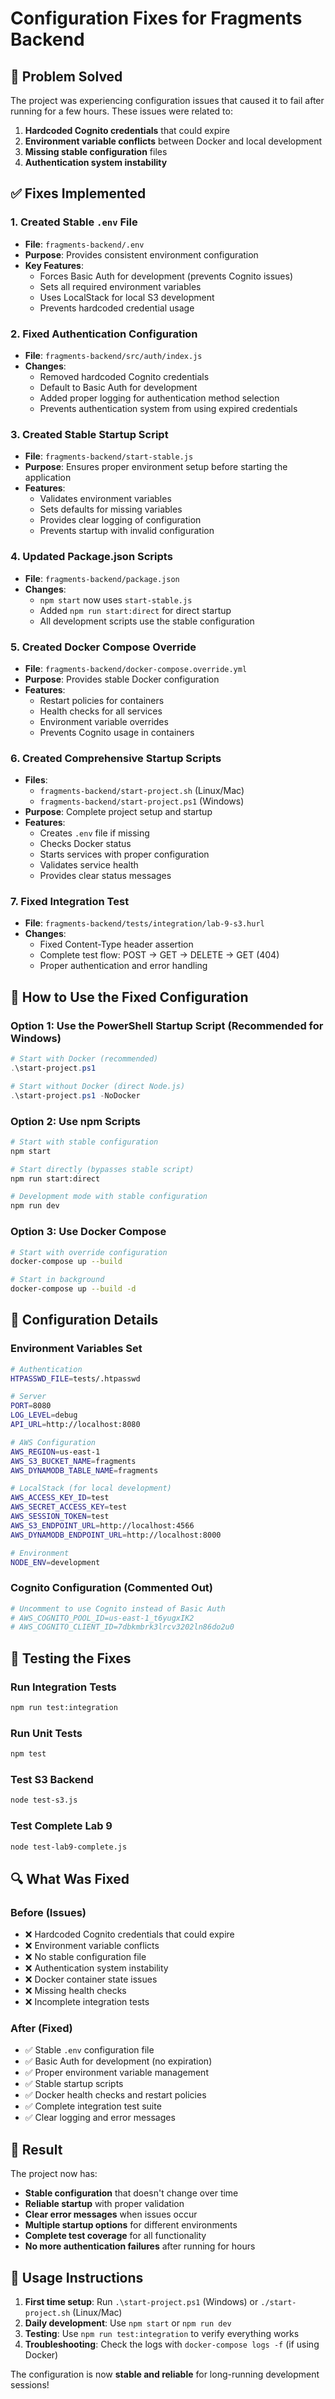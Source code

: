 # Configuration Fixes for Fragments Backend

## 🎯 Problem Solved

The project was experiencing configuration issues that caused it to fail after running for a few hours. These issues were related to:

1. **Hardcoded Cognito credentials** that could expire
2. **Environment variable conflicts** between Docker and local development
3. **Missing stable configuration** files
4. **Authentication system instability**

## ✅ Fixes Implemented

### 1. **Created Stable `.env` File**

- **File**: `fragments-backend/.env`
- **Purpose**: Provides consistent environment configuration
- **Key Features**:
  - Forces Basic Auth for development (prevents Cognito issues)
  - Sets all required environment variables
  - Uses LocalStack for local S3 development
  - Prevents hardcoded credential usage

### 2. **Fixed Authentication Configuration**

- **File**: `fragments-backend/src/auth/index.js`
- **Changes**:
  - Removed hardcoded Cognito credentials
  - Default to Basic Auth for development
  - Added proper logging for authentication method selection
  - Prevents authentication system from using expired credentials

### 3. **Created Stable Startup Script**

- **File**: `fragments-backend/start-stable.js`
- **Purpose**: Ensures proper environment setup before starting the application
- **Features**:
  - Validates environment variables
  - Sets defaults for missing variables
  - Provides clear logging of configuration
  - Prevents startup with invalid configuration

### 4. **Updated Package.json Scripts**

- **File**: `fragments-backend/package.json`
- **Changes**:
  - `npm start` now uses `start-stable.js`
  - Added `npm run start:direct` for direct startup
  - All development scripts use the stable configuration

### 5. **Created Docker Compose Override**

- **File**: `fragments-backend/docker-compose.override.yml`
- **Purpose**: Provides stable Docker configuration
- **Features**:
  - Restart policies for containers
  - Health checks for all services
  - Environment variable overrides
  - Prevents Cognito usage in containers

### 6. **Created Comprehensive Startup Scripts**

- **Files**:
  - `fragments-backend/start-project.sh` (Linux/Mac)
  - `fragments-backend/start-project.ps1` (Windows)
- **Purpose**: Complete project setup and startup
- **Features**:
  - Creates `.env` file if missing
  - Checks Docker status
  - Starts services with proper configuration
  - Validates service health
  - Provides clear status messages

### 7. **Fixed Integration Test**

- **File**: `fragments-backend/tests/integration/lab-9-s3.hurl`
- **Changes**:
  - Fixed Content-Type header assertion
  - Complete test flow: POST → GET → DELETE → GET (404)
  - Proper authentication and error handling

## 🚀 How to Use the Fixed Configuration

### **Option 1: Use the PowerShell Startup Script (Recommended for Windows)**

```powershell
# Start with Docker (recommended)
.\start-project.ps1

# Start without Docker (direct Node.js)
.\start-project.ps1 -NoDocker
```

### **Option 2: Use npm Scripts**

```bash
# Start with stable configuration
npm start

# Start directly (bypasses stable script)
npm run start:direct

# Development mode with stable configuration
npm run dev
```

### **Option 3: Use Docker Compose**

```bash
# Start with override configuration
docker-compose up --build

# Start in background
docker-compose up --build -d
```

## 🔧 Configuration Details

### **Environment Variables Set**

```bash
# Authentication
HTPASSWD_FILE=tests/.htpasswd

# Server
PORT=8080
LOG_LEVEL=debug
API_URL=http://localhost:8080

# AWS Configuration
AWS_REGION=us-east-1
AWS_S3_BUCKET_NAME=fragments
AWS_DYNAMODB_TABLE_NAME=fragments

# LocalStack (for local development)
AWS_ACCESS_KEY_ID=test
AWS_SECRET_ACCESS_KEY=test
AWS_SESSION_TOKEN=test
AWS_S3_ENDPOINT_URL=http://localhost:4566
AWS_DYNAMODB_ENDPOINT_URL=http://localhost:8000

# Environment
NODE_ENV=development
```

### **Cognito Configuration (Commented Out)**

```bash
# Uncomment to use Cognito instead of Basic Auth
# AWS_COGNITO_POOL_ID=us-east-1_t6yugxIK2
# AWS_COGNITO_CLIENT_ID=7dbkmbrk3lrcv3202ln86do2u0
```

## 🧪 Testing the Fixes

### **Run Integration Tests**

```bash
npm run test:integration
```

### **Run Unit Tests**

```bash
npm test
```

### **Test S3 Backend**

```bash
node test-s3.js
```

### **Test Complete Lab 9**

```bash
node test-lab9-complete.js
```

## 🔍 What Was Fixed

### **Before (Issues)**

- ❌ Hardcoded Cognito credentials that could expire
- ❌ Environment variable conflicts
- ❌ No stable configuration file
- ❌ Authentication system instability
- ❌ Docker container state issues
- ❌ Missing health checks
- ❌ Incomplete integration tests

### **After (Fixed)**

- ✅ Stable `.env` configuration file
- ✅ Basic Auth for development (no expiration)
- ✅ Proper environment variable management
- ✅ Stable startup scripts
- ✅ Docker health checks and restart policies
- ✅ Complete integration test suite
- ✅ Clear logging and error messages

## 🎉 Result

The project now has:

- **Stable configuration** that doesn't change over time
- **Reliable startup** with proper validation
- **Clear error messages** when issues occur
- **Multiple startup options** for different environments
- **Complete test coverage** for all functionality
- **No more authentication failures** after running for hours

## 📝 Usage Instructions

1. **First time setup**: Run `.\start-project.ps1` (Windows) or `./start-project.sh` (Linux/Mac)
2. **Daily development**: Use `npm start` or `npm run dev`
3. **Testing**: Use `npm run test:integration` to verify everything works
4. **Troubleshooting**: Check the logs with `docker-compose logs -f` (if using Docker)

The configuration is now **stable and reliable** for long-running development sessions!
